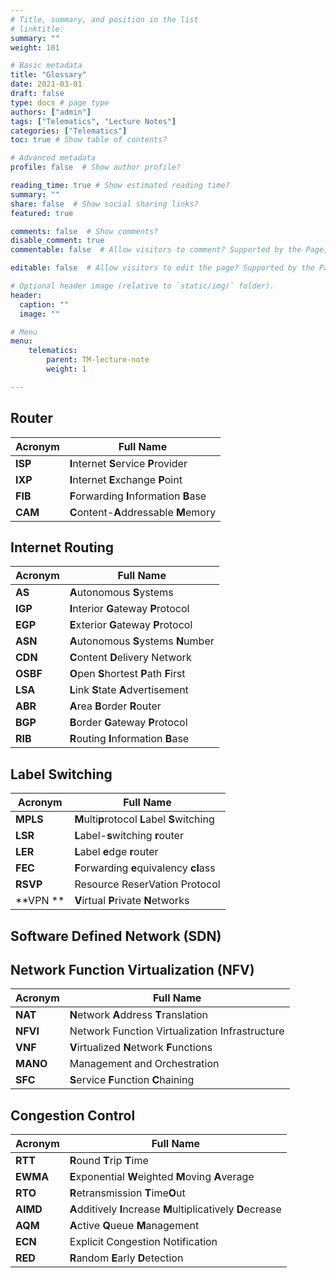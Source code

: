 ```yaml
---
# Title, summary, and position in the list
# linktitle: 
summary: ""
weight: 101

# Basic metadata
title: "Glossary"
date: 2021-03-01
draft: false
type: docs # page type
authors: ["admin"]
tags: ["Telematics", "Lecture Notes"]
categories: ["Telematics"]
toc: true # Show table of contents?

# Advanced metadata
profile: false  # Show author profile?

reading_time: true # Show estimated reading time?
summary: ""
share: false  # Show social sharing links?
featured: true

comments: false  # Show comments?
disable_comment: true
commentable: false  # Allow visitors to comment? Supported by the Page, Post, and Docs content types.

editable: false  # Allow visitors to edit the page? Supported by the Page, Post, and Docs content types.

# Optional header image (relative to `static/img/` folder).
header:
  caption: ""
  image: ""

# Menu
menu: 
    telematics:
        parent: TM-lecture-note
        weight: 1

---
```


## Router

| Acronym | Full Name                               |
| ------- | --------------------------------------- |
| **ISP** | **I**nternet **S**ervice **P**rovider   |
| **IXP** | **I**nternet **E**xchange **P**oint     |
| **FIB** | **F**orwarding **I**nformation **B**ase |
| **CAM** | **C**ontent-**A**ddressable **M**emory  |

## Internet Routing

| Acronym  | Full Name                                |
| -------- | ---------------------------------------- |
| **AS**   | **A**utonomous **S**ystems               |
| **IGP**  | **I**nterior **G**ateway **P**rotocol    |
| **EGP**  | **E**xterior **G**ateway **P**rotocol    |
| **ASN**  | **A**utonomous **S**ystems **N**umber    |
| **CDN**  | **C**ontent **D**elivery Network         |
| **OSBF** | **O**pen **S**hortest **P**ath **F**irst |
| **LSA**  | **L**ink **S**tate **A**dvertisement     |
| **ABR**  | **A**rea **B**order **R**outer           |
| **BGP**  | **B**order **G**ateway **P**rotocol      |
| **RIB**  | **R**outing **I**nformation **B**ase     |

## Label Switching

| Acronym  | Full Name                                     |
| -------- | --------------------------------------------- |
| **MPLS** | **M**ulti**p**rotocol **L**abel **S**witching |
| **LSR**  | **L**abel-**s**witching **r**outer            |
| **LER**  | **L**abel **e**dge **r**outer                 |
| **FEC**  | **F**orwarding **e**quivalency **cl**ass      |
| **RSVP** | Resource ReserVation Protocol                 |
| **VPN ** | **V**irtual **P**rivate **N**etworks          |

## Software Defined Network (SDN)



## Network Function Virtualization (NFV)

| Acronym  | Full Name                                      |
| -------- | ---------------------------------------------- |
| **NAT**  | **N**etwork **A**ddress **T**ranslation        |
| **NFVI** | Network Function Virtualization Infrastructure |
| **VNF**  | **V**irtualized **N**etwork **F**unctions      |
| **MANO** | Management and Orchestration                   |
| **SFC**  | **S**ervice **F**unction **C**haining          |



## Congestion Control

| Acronym  | Full Name                                                    |
| -------- | ------------------------------------------------------------ |
| **RTT**  | **R**ound **T**rip **T**ime                                  |
| **EWMA** | **E**xponential **W**eighted **M**oving **A**verage          |
| **RTO**  | **R**etransmission **T**ime**O**ut                           |
| **AIMD** | **A**dditively **I**ncrease **M**ultiplicatively **D**ecrease |
| **AQM**  | **A**ctive **Q**ueue **M**anagement                          |
| **ECN**  | Explicit Congestion Notification                             |
| **RED**  | **R**andom **E**arly **D**etection                           |

